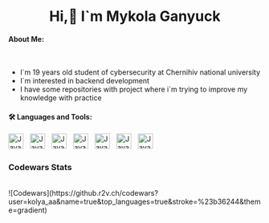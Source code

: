 <h1 align="center"> Hi,👋 I`m Mykola Ganyuck</h1>
<h4> About Me:</h4>
<br>
<ul>

<li>I`m 19 years old student of cybersecurity at Chernihiv national university</li>
<li>I`m interested in backend development </li>
<li>I have some repositories with project where i`m trying to improve my knowledge with practice</li>
</ul>
<div>
<h4 align="left">🛠 Languages and Tools:</h4>
<img align="left" alt="Java" width="30px" height="30px" style="padding-right: 10px" src="https://cdn.jsdelivr.net/gh/devicons/devicon@latest/icons/java/java-original-wordmark.svg" />
<img align="left" alt="Java" width="30px" height="30px" style="padding-right: 10px" src="https://cdn.jsdelivr.net/gh/devicons/devicon@latest/icons/spring/spring-original.svg" />
<img align="left" alt="Java" width="30px" height="30px" style="padding-right: 10px" src="https://cdn.jsdelivr.net/gh/devicons/devicon@latest/icons/postgresql/postgresql-plain.svg" />
<img align="left" alt="Java" width="30px" height="30px" style="padding-right: 10px" src="https://cdn.jsdelivr.net/gh/devicons/devicon@latest/icons/mysql/mysql-original.svg" />
<img align="left" alt="Java" width="30px" height="30px" style="padding-right: 10px" src="https://cdn.jsdelivr.net/gh/devicons/devicon@latest/icons/hibernate/hibernate-original.svg" />
<img align="left" alt="Java" width="30px" height="30px" style="padding-right: 10px" src="https://cdn.jsdelivr.net/gh/devicons/devicon@latest/icons/html5/html5-original.svg" />
<img align="left" alt="Java" width="30px" height="30px" style="padding-right: 10px" src="https://cdn.jsdelivr.net/gh/devicons/devicon@latest/icons/docker/docker-original.svg" /> 
</div>
</br>
</br>


<h3 align="left">Codewars Stats</h1>
<br>
![Codewars](https://github.r2v.ch/codewars?user=kolya_aa&name=true&top_languages=true&stroke=%23b36244&theme=gradient)
